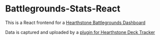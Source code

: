 # Battlegrounds-Stats-React
This is a React frontend for a [Hearthstone Battlegrounds Dashboard](http://bgstats.cintrest.com/)

Data is captured and uploaded by a [plugin for Hearthstone Deck Tracker](https://github.com/jawslouis/Battlegrounds-Match-Data)
